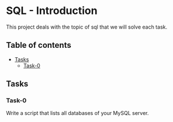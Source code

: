 # SQL - Introduction

This project deals with the topic of sql that we will solve each task.

## Table of contents

- [Tasks](#tasks)
  - [Task-0](#task-0)

## Tasks

### Task-0
Write a script that lists all databases of your MySQL server.
